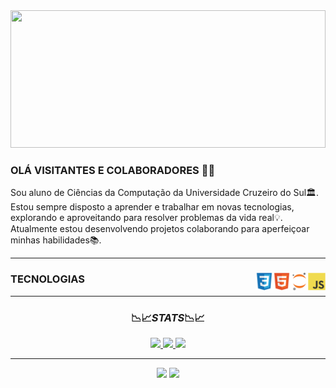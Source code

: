 <span align="center">
  
  <img src="https://user-images.githubusercontent.com/93165753/143685406-501852da-254b-47ec-b164-f1f5ca1db3e7.gif" height= "220px" style="width:100%" />
</span>

<h3>OLÁ VISITANTES E COLABORADORES 🙋‍♂️</h3>

<p align="left">
  Sou aluno de Ciências da Computação da Universidade Cruzeiro do Sul🏛️. Estou sempre disposto a aprender e trabalhar em novas tecnologias, explorando e aproveitando para resolver problemas da vida real💡. Atualmente estou desenvolvendo projetos colaborando para aperfeiçoar minhas habilidades📚.
</p>

<hr>

<h3>
  <div display="inline-block" style="text-align:left">TECNOLOGIAS
    <img alt="Leo-Js" width="28rem"  align="right" src="https://raw.githubusercontent.com/devicons/devicon/master/icons/javascript/javascript-original.svg" class="logo">
    <img alt="Léo-Jupyter" width="28rem" align="right" src="https://github.com/devicons/devicon/blob/master/icons/jupyter/jupyter-original.svg" class="logo">
    <img alt="Leo-HTML" width="28rem" align="right" src="https://github.com/devicons/devicon/blob/master/icons/html5/html5-original.svg" class="logo">
    <img alt="Leo-CSS" width="28rem" align="right" src="https://github.com/devicons/devicon/blob/master/icons/css3/css3-original.svg" class="logo">
  </div>
</h3>

<hr>
  
<h3 align="center">📉📈<i>STATS</i>📉📈</h3>
  
<div align="center">
    <a href="https://github.com/Leosnt">
    <img height="180em" src="https://github-readme-stats.vercel.app/api?username=Leosnt&show_icons=true&theme=merko&include_ali_commits=true&count_private=true"/>
    <img height="180em" src="https://github-readme-stats.vercel.app/api/top-langs/?username=Leosnt&layout=default&langs_count=16&theme=merko&"/>
    <img height="180em" src="https://github-streak-stats.herokuapp.com?user=Leosnt&theme=merko"/>
</div>

<hr>
       
<div align="center">
    <a href="https://www.linkedin.com/in/leonardo-santos-953485219/" target="_blank"><img src="https://img.shields.io/badge/LinkedIn-0077B5?style=for-the-badge&logo=linkedin&logoColor=white" target="_blank"></a>
    <a href="https://www.instagram.com/leo_snnt" target="_blank"><img src="https://img.shields.io/badge/Instagram-E4405F?style=for-the-badge&logo=instagram&logoColor=white" target="_blank"></a>
</div>
</p>

